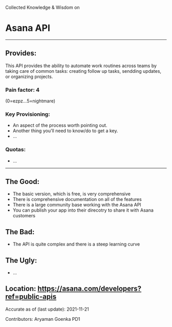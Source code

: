 Collected Knowledge & Wisdom on
# Asana API
---
## Provides:
This API provides the ability to automate work routines across teams by taking care of common tasks: creating follow up tasks, sendding updates, or organizing projects. 

### Pain factor: 4
(0=ezpz...5=nightmare)

### Key Provisioning:     
- An aspect of the process worth pointing out.
- Another thing you’ll need to know/do to get a key.
- ...

### Quotas:
- ...

---

## The Good:
- The basic version, which is free, is very comprehensive
- There is comprehensive documentation on all of the features
- There is a large community base working with the Asana API
- You can publish your app into their direcotry to share it with Asana customers 

## The Bad:
- The API is quite complex and there is a steep learning curve 

## The Ugly:
- ...

**Location:** https://asana.com/developers?ref=public-apis
---
Accurate as of (last update): 2021-11-21

Contributors:
Aryaman Goenka PD1
